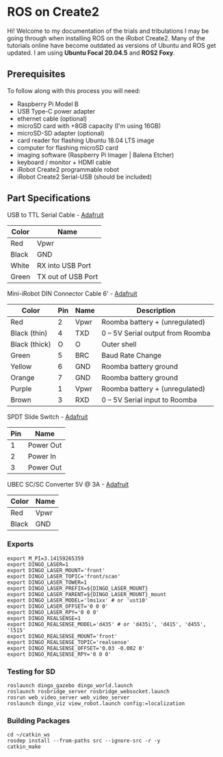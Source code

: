 # ROS on Create2

Hi! Welcome to my documentation of the trials and tribulations I may be going through when installing ROS on the iRobot Create2.  Many of the tutorials online have become outdated as versions of Ubuntu and ROS get updated.  I am using **Ubuntu Focal 20.04.5** and **ROS2 Foxy**. 


## Prerequisites

To follow along with this process you will need:

 - Raspberry Pi Model B
 - USB Type-C power adapter
 - ethernet cable (optional)
 - microSD card with +8GB capacity (I'm using 16GB)
 - microSD-SD adapter (optional)
 - card reader for flashing Ubuntu 18.04 LTS image
 - computer for flashing microSD card
 - imaging software (Raspberry Pi Imager | Balena Etcher)
 - keyboard / monitor + HDMI cable
 - iRobot Create2 programmable robot
 - iRobot Create2 Serial-USB (should be included)

## Part Specifications

USB to TTL Serial Cable - [Adafruit](https://www.adafruit.com/product/954)

| Color | Name |
|--|--|
| Red | Vpwr |
| Black | GND |
| White | RX into USB Port |
| Green | TX out of USB Port |

Mini-iRobot DIN Connector Cable 6' - [Adafruit](https://www.adafruit.com/product/2438)

| Color | Pin | Name | Description |
|--|--|--|--|
| Red | 2 | Vpwr | Roomba battery + (unregulated)  |
| Black (thin) | 4 | TXD | 0 – 5V Serial output from Roomba |
| Black (thick)| O | O | Outer shell |
| Green | 5 | BRC | Baud Rate Change |
| Yellow | 6 | GND | Roomba battery ground |
| Orange | 7 | GND | Roomba battery ground |
| Purple | 1   | Vpwr | Roomba battery + (unregulated) |
| Brown | 3 | RXD | 0 – 5V Serial input to Roomba |


SPDT Slide Switch - [Adafruit](https://www.adafruit.com/product/805)

| Pin | Name |
|--|--|
| 1 | Power Out |
| 2 | Power In |
| 3 | Power Out |


UBEC SC/SC Converter 5V @ 3A - [Adafruit](https://www.adafruit.com/product/1385)

| Color | Name |
|--|--|
| Red | Vpwr |
| Black | GND|



### Exports

```
export M_PI=3.14159265359
export DINGO_LASER=1
export DINGO_LASER_MOUNT='front'
export DINGO_LASER_TOPIC='front/scan'
export DINGO_LASER_TOWER=1
export DINGO_LASER_PREFIX=${DINGO_LASER_MOUNT}
export DINGO_LASER_PARENT=${DINGO_LASER_MOUNT}_mount
export DINGO_LASER_MODEL='lms1xx' # or 'ust10'
export DINGO_LASER_OFFSET='0 0 0'
export DINGO_LASER_RPY='0 0 0'
export DINGO_REALSENSE=1
export DINGO_REALSENSE_MODEL='d435' # or 'd435i', 'd415', 'd455', 'l515'
export DINGO_REALSENSE_MOUNT='front'
export DINGO_REALSENSE_TOPIC='realsense'
export DINGO_REALSENSE_OFFSET='0.03 -0.002 0'
export DINGO_REALSENSE_RPY='0 0 0'
```

### Testing for SD


```
roslaunch dingo_gazebo dingo_world.launch
roslaunch rosbridge_server rosbridge_websocket.launch
rosrun web_video_server web_video_server
roslaunch dingo_viz view_robot.launch config:=localization
```

### Building Packages

```
cd ~/catkin_ws
rosdep install --from-paths src --ignore-src -r -y
catkin_make
```
